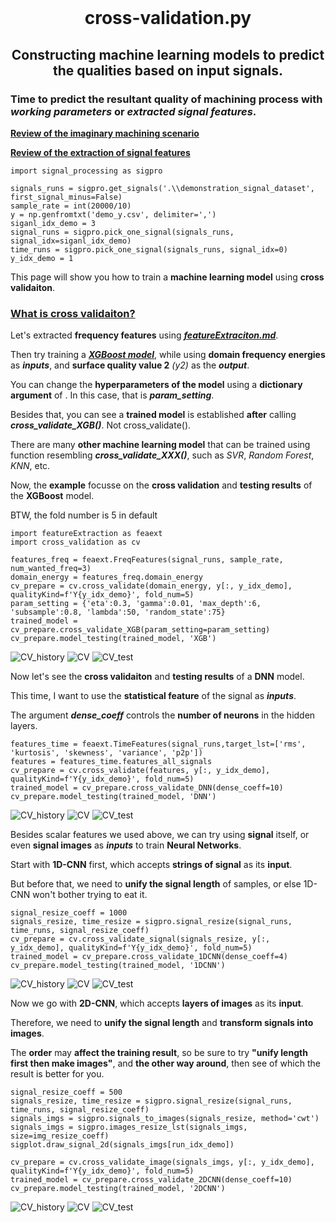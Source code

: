 <br>
<h1 align="center">
cross-validation.py
</h1>
<h2 align="center">
Constructing machine learning models to predict the qualities based on input signals.
</h2>

### Time to **predict the resultant quality** of machining process with ***working parameters*** or ***extracted signal features***.

**[Review of the imaginary machining scenario](README.md "link" )**

**[Review of the extraction of signal features](featureExtraciton.md "link" )**

```
import signal_processing as sigpro

signals_runs = sigpro.get_signals('.\\demonstration_signal_dataset', first_signal_minus=False)
sample_rate = int(20000/10)
y = np.genfromtxt('demo_y.csv', delimiter=',')
siganl_idx_demo = 3
signal_runs = sigpro.pick_one_signal(signals_runs, signal_idx=siganl_idx_demo)
time_runs = sigpro.pick_one_signal(signals_runs, signal_idx=0)
y_idx_demo = 1
```

This page will show you how to train a **machine learning model** using **cross validaiton**.

### [What is cross validaiton?](https://scikit-learn.org/stable/modules/cross_validation.html"link" )

Let's extracted **frequency features** using ***[featureExtraciton.md](featureExtraciton.md "link" )***.

Then try training a  ***[XGBoost model](https://www.youtube.com/watch?v=OtD8wVaFm6E "link")***, while using **domain frequency energies** as ***inputs***, and **surface quality value 2** *(y2)* as the ***output***.

You can change the **hyperparameters of the model** using a **dictionary argument** of . In this case, that is ***param_setting***.

Besides that, you can see a **trained model** is established **after** calling ***cross_validate_XGB()***. Not cross_validate().

There are many **other machine learning model** that can be trained using function resembling ***cross_validate_XXX()***, such as *SVR*, *Random Forest*, *KNN*, etc.

Now, the **example** focusse on the **cross validation** and **testing results** of the **XGBoost** model.

BTW, the fold number is 5 in default

```
import featureExtraction as feaext
import cross_validation as cv

features_freq = feaext.FreqFeatures(signal_runs, sample_rate, num_wanted_freq=3)
domain_energy = features_freq.domain_energy
cv_prepare = cv.cross_validate(domain_energy, y[:, y_idx_demo], qualityKind=f'Y{y_idx_demo}', fold_num=5)
param_setting = {'eta':0.3, 'gamma':0.01, 'max_depth':6, 'subsample':0.8, 'lambda':50, 'random_state':75}
trained_model = cv_prepare.cross_validate_XGB(param_setting=param_setting)
cv_prepare.model_testing(trained_model, 'XGB')
```

![CV_history](image/cv_run1_xgb.png)
![CV](image/cv_xgb.png)
![CV_test](image/cv_xgb_test.png)

Now let's see the **cross validaiton** and **testing results** of a **DNN** model.

This time, I want to use the **statistical feature** of the signal as ***inputs***.

The argument ***dense_coeff*** controls the **number of neurons** in the hidden layers.

```
features_time = feaext.TimeFeatures(signal_runs,target_lst=['rms', 'kurtosis', 'skewness', 'variance', 'p2p'])
features = features_time.features_all_signals
cv_prepare = cv.cross_validate(features, y[:, y_idx_demo], qualityKind=f'Y{y_idx_demo}', fold_num=5)
trained_model = cv_prepare.cross_validate_DNN(dense_coeff=10)
cv_prepare.model_testing(trained_model, 'DNN')
```
![CV_history](image/cv_run1_dnn.png)
![CV](image/cv_dnn.png)
![CV_test](image/cv_dnn_test.png)

Besides scalar features we used above, we can try using **signal** itself, or even **signal images** as ***inputs*** to train **Neural Networks**.

Start with **1D-CNN** first, which accepts **strings of signal** as its **input**.

But before that, we need to **unify the signal length** of samples, or else 1D-CNN won't bother trying to eat it.

```
signal_resize_coeff = 1000
signals_resize, time_resize = sigpro.signal_resize(signal_runs, time_runs, signal_resize_coeff)
cv_prepare = cv.cross_validate_signal(signals_resize, y[:, y_idx_demo], qualityKind=f'Y{y_idx_demo}', fold_num=5)
trained_model = cv_prepare.cross_validate_1DCNN(dense_coeff=4)
cv_prepare.model_testing(trained_model, '1DCNN')
```
![CV_history](image/cv_run1_1dcnn.png)
![CV](image/cv_1dcnn.png)
![CV_test](image/cv_1dcnn_test.png)


Now we go with **2D-CNN**, which accepts **layers of images** as its **input**.

Therefore, we need to **unify the signal length** and **transform signals into images**. 

The **order** may **affect the training result**, so be sure to try **"unify length first then make images"**, and **the other way around**, then see of which the result is better for you.


```
signal_resize_coeff = 500
signals_resize, time_resize = sigpro.signal_resize(signal_runs, time_runs, signal_resize_coeff)
signals_imgs = sigpro.signals_to_images(signals_resize, method='cwt')
signals_imgs = sigpro.images_resize_lst(signals_imgs, size=img_resize_coeff)
sigplot.draw_signal_2d(signals_imgs[run_idx_demo])

cv_prepare = cv.cross_validate_image(signals_imgs, y[:, y_idx_demo], qualityKind=f'Y{y_idx_demo}', fold_num=5)
trained_model = cv_prepare.cross_validate_2DCNN(dense_coeff=10)
cv_prepare.model_testing(trained_model, '2DCNN')
```
![CV_history](image/cv_run1_2dcnn.png)
![CV](image/cv_2dcnn.png)
![CV_test](image/cv_2dcnn_test.png)
